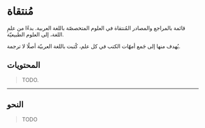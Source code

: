 # مُنتقاة
قائمة بالمراجع والمصادر المُنتقاة في العلوم المتخصصّة باللغة العربية. بدءًا من علمِ اللغة، إلى العلوم الطبيعيّة.

يُهدف منها إلى جَمع أمهّات الكتب في كل علم، كُتبت باللغة العربيّة أصلًا لا ترجمة.

## المحتويات
> TODO.

---

## النحو
> TODO
